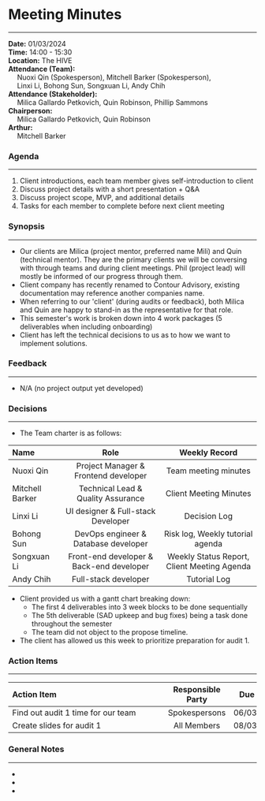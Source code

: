 # Meeting Minutes
___
**Date:** 01/03/2024<br>
**Time:** 14:00 - 15:30 <br>
**Location:** The HIVE<br>
**Attendance (Team):** <br>
&ensp;&ensp; Nuoxi Qin (Spokesperson), Mitchell Barker (Spokesperson), <br>
&ensp;&ensp; Linxi Li, Bohong Sun, Songxuan Li, Andy Chih <br>
**Attendance (Stakeholder):** <br>
&ensp;&ensp; Milica Gallardo Petkovich, Quin Robinson, Phillip Sammons <br>
**Chairperson:** <br>
&ensp;&ensp; Milica Gallardo Petkovich, Quin Robinson <br>
**Arthur:** <br>
&ensp;&ensp; Mitchell Barker <br>

### Agenda
___

1. Client introductions, each team member gives self-introduction to client
2. Discuss project details with a short presentation + Q&A
3. Discuss project scope, MVP, and additional details
4. Tasks for each member to complete before next client meeting

### Synopsis
___

- Our clients are Milica (project mentor, preferred name Mili) and Quin (technical mentor). They are the primary clients we will be conversing with through teams and during client meetings. Phil (project lead) will mostly be informed of our progress through them.
- Client company has recently renamed to Contour Advisory, existing documentation may reference another companies name.
- When referring to our 'client' (during audits or feedback), both Milica and Quin are happy to stand-in as the representative for that role.
- This semester's work is broken down into 4 work packages (5 deliverables when including onboarding)
- Client has left the technical decisions to us as to how we want to implement solutions.

### Feedback
___

- N/A (no project output yet developed)

### Decisions
___

- The Team charter is as follows:

| Name            | Role                                     | Weekly Record                               |
| :-------------- | :--------------------------------------: | :-----------------------------------------: |
| Nuoxi Qin       | Project Manager & Frontend developer     | Team meeting minutes                        |
| Mitchell Barker | Technical Lead & Quality Assurance       | Client Meeting Minutes                      | 
| Linxi Li        | UI designer & Full-stack Developer       | Decision Log                                |
| Bohong Sun      | DevOps engineer & Database developer     | Risk log, Weekly tutorial agenda            |
| Songxuan Li     | Front-end developer & Back-end developer | Weekly Status Report, Client Meeting Agenda | 
| Andy Chih       | Full-stack developer                     | Tutorial Log                                |

- Client provided us with a gantt chart breaking down:
  - The first 4 deliverables into 3 week blocks to be done sequentially
  - The 5th deliverable (SAD upkeep and bug fixes) being a task done throughout the semester 
  - The team did not object to the propose timeline.
- The client has allowed us this week to prioritize preparation for audit 1.

### Action Items
___

| <div style="width:300px">Action Item</div> | Responsible Party | Due Date | 
| :----------------------------------------- | :---------------: | :------: |
| Find out audit 1 time for our team | Spokespersons | 06/03/2024 |
| Create slides for audit 1 | All Members | 08/03/2024 |

### General Notes
___

- 
- 
- 



